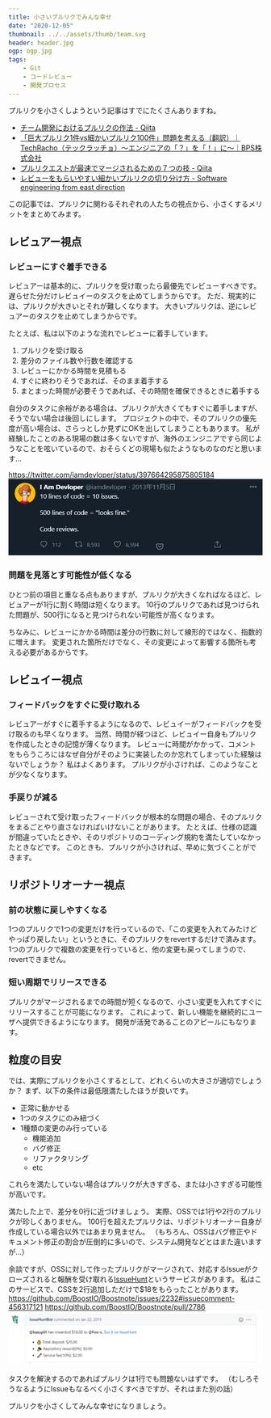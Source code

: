 ```yaml
---
title: 小さいプルリクでみんな幸せ
date: "2020-12-05"
thumbnail: ../../assets/thumb/team.svg
header: header.jpg
ogp: ogp.jpg
tags:
    - Git
    - コードレビュー
    - 開発プロセス
---
```


プルリクを小さくしようという記事はすでにたくさんありますね。

- [チーム開発におけるプルリクの作法 - Qiita](https://qiita.com/ikuwow/items/fb52a54c086398eb5b92#%E5%8D%81%E5%88%86%E5%B0%8F%E3%81%95%E3%81%8F%E3%83%97%E3%83%AB%E3%83%AA%E3%82%AF%E3%82%92%E4%BD%9C%E3%82%8D%E3%81%86)
- [「巨大プルリク1件vs細かいプルリク100件」問題を考える（翻訳）｜TechRacho（テックラッチョ）〜エンジニアの「？」を「！」に〜｜BPS株式会社](https://techracho.bpsinc.jp/hachi8833/2018_02_07/51095)
- [プルリクエストが最速でマージされるための７つの技 - Qiita](https://qiita.com/TsuyoshiUshio@github/items/63af5cacb3712d6f9199#%E3%83%97%E3%83%AB%E3%83%AA%E3%82%AF%E3%82%A8%E3%82%B9%E3%83%88%E3%82%92%E5%B0%8F%E3%81%95%E3%81%8F%E3%81%99%E3%82%8B)
- [レビューをもらいやすい細かいプルリクの切り分け方 - Software engineering from east direction](https://khigashigashi.hatenablog.com/entry/2018/03/09/020359)

この記事では、プルリクに関わるそれぞれの人たちの視点から、小さくするメリットをまとめてみます。


## レビュアー視点

### レビューにすぐ着手できる

レビュアーは基本的に、プルリクを受け取ったら最優先でレビューすべきです。
遅らせた分だけレビュイーのタスクを止めてしまうからです。
ただ、現実的には、プルリクが大きいとそれが難しくなります。
大きいプルリクは、逆にレビュアーのタスクを止めてしまうからです。

たとえば、私は以下のような流れでレビューに着手しています。

1. プルリクを受け取る
2. 差分のファイル数や行数を確認する
3. レビューにかかる時間を見積もる
4. すぐに終わりそうであれば、そのまま着手する
5. まとまった時間が必要そうであれば、その時間を確保できるときに着手する

自分のタスクに余裕がある場合は、プルリクが大きくてもすぐに着手しますが、そうでない場合は後回しにします。
プロジェクトの中で、そのプルリクの優先度が高い場合は、さらっとしか見ずにOKを出してしまうこともあります。
私が経験したことのある現場の数は多くないですが、海外のエンジニアですら同じようなことを呟いているので、おそらくどの現場も似たようなものなのだと思います...

https://twitter.com/iamdevloper/status/397664295875805184
![tweet](./tweet.png)


### 問題を見落とす可能性が低くなる

ひとつ前の項目と重なる点もありますが、プルリクが大きくなればなるほど、レビュアーが1行に割く時間は短くなります。
10行のプルリクであれば見つけられた問題が、500行になると見つけられない可能性が高くなります。

ちなみに、レビューにかかる時間は差分の行数に対して線形的ではなく、指数的に増えます。
変更された箇所だけでなく、その変更によって影響する箇所も考える必要があるからです。


## レビュイー視点

### フィードバックをすぐに受け取れる

レビュアーがすぐに着手するようになるので、レビュイーがフィードバックを受け取るのも早くなります。
当然、時間が経つほど、レビュイー自身もプルリクを作成したときの記憶が薄くなります。
レビューに時間がかかって、コメントをもらうころにはなぜ自分がそのように実装したのか忘れてしまっていた経験はないでしょうか？
私はよくあります。
プルリクが小さければ、このようなことが少なくなります。


### 手戻りが減る

レビューされて受け取ったフィードバックが根本的な問題の場合、そのプルリクをまるごとやり直さなければいけないことがあります。
たとえば、仕様の認識が間違っていたときや、そのリポジトリのコーディング規約を満たしていなかったときなどです。
このときも、プルリクが小さければ、早めに気づくことができます。


## リポジトリオーナー視点

### 前の状態に戻しやすくなる

1つのプルリクで1つの変更だけを行っているので、「この変更を入れてみたけどやっぱり戻したい」というときに、そのプルリクをrevertするだけで済みます。
1つのプルリクで複数の変更を行っていると、他の変更も戻ってしまうので、revertできません。


### 短い周期でリリースできる

プルリクがマージされるまでの時間が短くなるので、小さい変更を入れてすぐにリリースすることが可能になります。
これによって、新しい機能を継続的にユーザへ提供できるようになります。
開発が活発であることのアピールにもなります。


## 粒度の目安

では、実際にプルリクを小さくするとして、どれくらいの大きさが適切でしょうか？
まず、以下の条件は最低限満たしたほうが良いです。

- 正常に動かせる
- 1つのタスクにのみ紐づく
- 1種類の変更のみ行っている
    - 機能追加
    - バグ修正
    - リファクタリング
    - etc

これらを満たしていない場合はプルリクが大きすぎる、または小さすぎる可能性が高いです。

満たした上で、差分を0行に近づけましょう。
実際、OSSでは1行や2行のプルリクが珍しくありません。
100行を超えたプルリクは、リポジトリオーナー自身が作成している場合以外ではあまり見ません。
（もちろん、OSSはバグ修正やドキュメント修正の割合が圧倒的に多いので、システム開発などとはまた違いますが...）

余談ですが、OSSに対して作ったプルリクがマージされて、対応するIssueがクローズされると報酬を受け取れる[IssueHunt](https://issuehunt.io/)というサービスがあります。
私はこのサービスで、CSSを2行追加しただけで$18をもらったことがあります。
https://github.com/BoostIO/Boostnote/issues/2232#issuecomment-456317121
https://github.com/BoostIO/Boostnote/pull/2786
![reward](./reward.png)

タスクを解決するのであればプルリクは1行でも問題ないはずです。
（むしろそうなるようにIssueもなるべく小さくすべきですが、それはまた別の話）

プルリクを小さくしてみんな幸せになりましょう。
